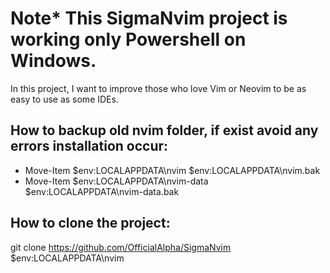 # Note* This SigmaNvim project is working only Powershell on Windows.
In this project, I want to improve those who love Vim or Neovim to be as easy to use as some IDEs.

## How to backup old nvim folder, if exist avoid any errors installation occur:
- Move-Item $env:LOCALAPPDATA\nvim $env:LOCALAPPDATA\nvim.bak
- Move-Item $env:LOCALAPPDATA\nvim-data $env:LOCALAPPDATA\nvim-data.bak

## How to clone the project:
git clone https://github.com/OfficialAlpha/SigmaNvim $env:LOCALAPPDATA\nvim
